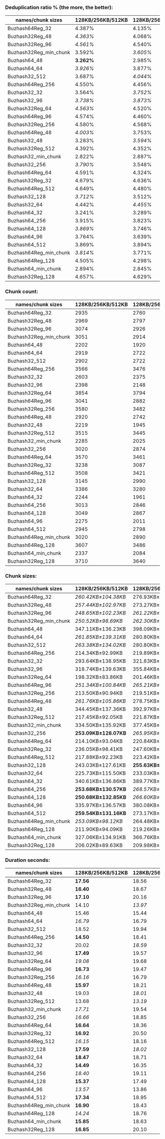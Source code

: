 ### Deduplication ratio % (the more, the better):

| names/chunk sizes    | 128KB/256KB/512KB | 128KB/256KB/768KB | 128KB/256KB/1MB | 64KB/256KB/1MB | 128KB/256KB/320KB | 128KB/256KB/384KB | 128KB/256KB/448KB | 192KB/256KB/384KB | 128KB/256KB/1.25MB | 128KB/256KB/2MB |
| -------------------- | --------------- | --------------- | ------------- | ------------ | --------------- | --------------- | --------------- | --------------- | ---------------- | ------------- |
| Buzhash64Reg_32      | 4.387%          | 4.135%          | 4.117%        | 3.869%       | **4.530%**      | *4.476%*        | *4.430%*        | 4.171%          | 4.117%           | 4.117%        |
| Buzhash32Reg_48      | *4.363%*        | 4.068%          | 4.110%        | 4.146%       | **4.605%**      | 4.147%          | *4.338%*        | 3.621%          | 4.110%           | 4.110%        |
| Buzhash32Reg_96      | *4.561%*        | 4.540%          | 4.415%        | 4.184%       | **4.805%**      | *4.727%*        | 4.540%          | 3.636%          | 4.294%           | 4.294%        |
| Buzhash32Reg_min_chunk | 3.592%          | *3.605%*        | *3.605%*      | **4.017%**   | *3.624%*        | 3.443%          | 3.521%          | 2.965%          | *3.605%*         | *3.605%*      |
| Buzhash64_48         | **3.262%**      | 2.985%          | 3.050%        | *3.175%*     | 2.861%          | 2.748%          | 2.935%          | 2.784%          | 3.048%           | *3.198%*      |
| Buzhash64_64         | *3.926%*        | 3.877%          | *3.909%*      | **4.548%**   | 3.811%          | 3.543%          | 3.812%          | 2.981%          | *3.909%*         | *3.909%*      |
| Buzhash32_512        | 3.687%          | *4.044%*        | 3.777%        | **4.317%**   | *3.863%*        | 3.642%          | 3.695%          | 2.812%          | 3.774%           | 3.793%        |
| Buzhash64Reg_256     | 4.550%          | 4.456%          | 4.456%        | **5.054%**   | *4.835%*        | *4.756%*        | 4.667%          | 3.605%          | 4.456%           | 4.456%        |
| Buzhash32_32         | 3.564%          | *3.752%*        | *3.651%*      | **4.119%**   | 3.533%          | 3.416%          | 3.415%          | 2.679%          | *3.651%*         | *3.651%*      |
| Buzhash32_96         | *3.738%*        | *3.873%*        | 3.729%        | **3.912%**   | 3.366%          | 3.703%          | 3.423%          | 2.987%          | 3.640%           | 3.729%        |
| Buzhash32Reg_64      | *4.563%*        | 4.520%          | 4.520%        | **5.464%**   | 4.406%          | 4.422%          | *4.546%*        | 3.568%          | 4.520%           | 4.520%        |
| Buzhash64Reg_96      | 4.574%          | 4.460%          | 4.524%        | 4.279%       | *4.592%*        | **4.672%**      | *4.585%*        | 3.986%          | 4.524%           | 4.524%        |
| Buzhash32Reg_256     | 4.580%          | 4.568%          | 4.489%        | **4.921%**   | *4.601%*        | *4.649%*        | 4.514%          | 3.585%          | 4.489%           | 4.489%        |
| Buzhash64Reg_48      | *4.003%*        | 3.753%          | 3.795%        | 3.704%       | **4.226%**      | *4.007%*        | 3.978%          | 3.701%          | 3.753%           | 3.753%        |
| Buzhash32_48         | 3.283%          | *3.594%*        | 3.302%        | **3.639%**   | 3.238%          | *3.511%*        | 3.322%          | 2.633%          | 3.420%           | 3.463%        |
| Buzhash32Reg_512     | 4.392%          | 4.352%          | 4.333%        | **4.640%**   | *4.541%*        | *4.596%*        | 4.407%          | 4.095%          | 4.333%           | 4.333%        |
| Buzhash32_min_chunk  | 2.822%          | 2.887%          | 2.872%        | **3.663%**   | 2.593%          | 2.841%          | *3.101%*        | 2.415%          | *3.060%*         | *3.060%*      |
| Buzhash32_256        | *3.790%*        | 3.548%          | 3.640%        | **4.324%**   | 3.283%          | 3.354%          | 3.589%          | 2.394%          | *3.641%*         | 3.640%        |
| Buzhash64Reg_64      | 4.591%          | 4.324%          | 4.385%        | 4.525%       | *4.695%*        | **4.774%**      | *4.673%*        | 3.643%          | 4.385%           | 4.385%        |
| Buzhash32Reg_32      | 4.679%          | 4.636%          | 4.422%        | 4.118%       | *4.691%*        | **4.714%**      | *4.695%*        | 3.919%          | 4.422%           | 4.422%        |
| Buzhash64Reg_512     | 4.649%          | 4.480%          | 4.480%        | **4.848%**   | *4.754%*        | *4.758%*        | 4.481%          | 3.887%          | 4.480%           | 4.480%        |
| Buzhash32_128        | *3.712%*        | 3.512%          | 3.537%        | **4.303%**   | 3.704%          | *3.739%*        | 3.608%          | 3.105%          | 3.537%           | 3.537%        |
| Buzhash32_64         | 4.442%          | *4.455%*        | *4.455%*      | **5.133%**   | 4.265%          | 4.319%          | *4.467%*        | 3.465%          | *4.455%*         | *4.455%*      |
| Buzhash64_32         | 3.241%          | 3.289%          | *3.380%*      | **3.596%**   | 3.301%          | 3.158%          | 3.106%          | 2.101%          | 3.364%           | *3.406%*      |
| Buzhash64_256        | 3.915%          | 3.823%          | *3.949%*      | **4.917%**   | 3.473%          | 3.461%          | 3.714%          | 2.455%          | *3.949%*         | *3.949%*      |
| Buzhash64_128        | *3.869%*        | 3.746%          | *3.768%*      | **4.411%**   | 3.755%          | 3.549%          | 3.712%          | 2.355%          | 3.694%           | 3.711%        |
| Buzhash64_96         | 3.764%          | 3.639%          | 3.766%        | **3.932%**   | 3.279%          | 3.374%          | *3.829%*        | 2.793%          | *3.801%*         | *3.801%*      |
| Buzhash64_512        | 3.869%          | 3.894%          | 3.873%        | **4.496%**   | *3.997%*        | *4.020%*        | 3.871%          | 3.476%          | 3.953%           | 3.953%        |
| Buzhash64Reg_min_chunk | *3.814%*        | 3.771%          | 3.771%        | **4.207%**   | 3.582%          | 3.727%          | *3.815%*        | 2.924%          | 3.771%           | 3.771%        |
| Buzhash64Reg_128     | 4.505%          | 4.298%          | 4.298%        | *4.588%*     | **4.753%**      | 4.533%          | *4.581%*        | 3.790%          | 4.298%           | 4.298%        |
| Buzhash64_min_chunk  | 2.894%          | 2.845%          | 2.973%        | **3.768%**   | *3.133%*        | 2.711%          | *3.020%*        | 1.884%          | 2.973%           | 2.973%        |
| Buzhash32Reg_128     | 4.657%          | 4.629%          | 4.629%        | **5.272%**   | *4.705%*        | *4.776%*        | 4.660%          | 3.430%          | 4.629%           | 4.629%        |

### Chunk count:

| names/chunk sizes    | 128KB/256KB/512KB | 128KB/256KB/768KB | 128KB/256KB/1MB | 64KB/256KB/1MB | 128KB/256KB/320KB | 128KB/256KB/384KB | 128KB/256KB/448KB | 192KB/256KB/384KB | 128KB/256KB/1.25MB | 128KB/256KB/2MB |
| -------------------- | --------------- | --------------- | ------------- | ------------ | --------------- | --------------- | --------------- | --------------- | ---------------- | ------------- |
| Buzhash64Reg_32      | 2935            | 2760            | 2711          | **2597**     | 3529            | 3236            | 3065            | 2966            | *2699*           | *2688*        |
| Buzhash32Reg_48      | 2969            | 2797            | *2765*        | 2809         | 3518            | 3250            | 3072            | 2983            | *2759*           | **2752**      |
| Buzhash32Reg_96      | 3074            | 2926            | *2884*        | 3078         | 3599            | 3338            | 3193            | 3004            | *2862*           | **2855**      |
| Buzhash32Reg_min_chunk | 3051            | 2914            | 2893          | **2815**     | 3549            | 3306            | 3145            | 3024            | *2888*           | *2884*        |
| Buzhash64_48         | 2202            | 1920            | *1825*        | 2133         | 2824            | 2540            | 2353            | 2289            | *1790*           | **1760**      |
| Buzhash64_64         | 2919            | 2722            | 2668          | 3873         | 3391            | 3163            | 3025            | **2608**        | *2636*           | *2624*        |
| Buzhash32_512        | 2902            | 2722            | 2659          | 3801         | 3343            | 3143            | 2995            | **2601**        | *2638*           | *2632*        |
| Buzhash64Reg_256     | 3566            | 3476            | 3465          | 4478         | 3959            | 3762            | 3637            | **3168**        | *3462*           | *3462*        |
| Buzhash32_32         | 2603            | 2375            | *2297*        | 3082         | 3132            | 2877            | 2708            | 2455            | *2261*           | **2239**      |
| Buzhash32_96         | 2398            | 2148            | *2067*        | 2576         | 2962            | 2701            | 2530            | 2367            | *2035*           | **2013**      |
| Buzhash32Reg_64      | 3854            | 3794            | 3785          | 5252         | 4155            | 3990            | 3912            | **3233**        | *3783*           | *3782*        |
| Buzhash64Reg_96      | 3041            | 2882            | 2846          | **2800**     | 3545            | 3309            | 3135            | 3008            | *2841*           | *2834*        |
| Buzhash32Reg_256     | 3580            | 3482            | 3470          | 4468         | 3934            | 3749            | 3640            | **3173**        | *3466*           | *3466*        |
| Buzhash64Reg_48      | 2920            | 2742            | *2695*        | 2704         | 3545            | 3234            | 3042            | 2989            | *2691*           | **2686**      |
| Buzhash32_48         | 2219            | 1945            | *1852*        | 2189         | 2828            | 2544            | 2356            | 2299            | *1799*           | **1774**      |
| Buzhash32Reg_512     | 3515            | 3445            | 3431          | 4299         | 3901            | 3703            | 3584            | **3143**        | *3426*           | *3426*        |
| Buzhash32_min_chunk  | 2285            | 2025            | *1946*        | 2320         | 2885            | 2596            | 2400            | 2323            | *1913*           | **1888**      |
| Buzhash32_256        | 3020            | 2874            | 2825          | 4063         | 3430            | 3220            | 3095            | **2637**        | *2814*           | *2808*        |
| Buzhash64Reg_64      | 3570            | 3461            | 3442          | 4389         | 3938            | 3755            | 3637            | **3140**        | *3436*           | *3435*        |
| Buzhash32Reg_32      | 3238            | 3087            | 3055          | 3465         | 3697            | 3474            | 3326            | **3026**        | *3048*           | *3040*        |
| Buzhash64Reg_512     | 3508            | 3421            | 3403          | 4254         | 3893            | 3703            | 3576            | **3132**        | *3401*           | *3401*        |
| Buzhash32_128        | 3145            | 2990            | 2934          | 4374         | 3543            | 3354            | 3219            | **2687**        | *2917*           | *2915*        |
| Buzhash32_64         | 3386            | 3280            | 3247          | 4915         | 3702            | 3546            | 3454            | **2776**        | *3237*           | *3229*        |
| Buzhash64_32         | 2244            | 1961            | *1861*        | 2215         | 2850            | 2544            | 2366            | 2303            | *1825*           | **1796**      |
| Buzhash64_256        | 3013            | 2846            | 2809          | 4066         | 3436            | 3228            | 3105            | **2635**        | *2790*           | *2775*        |
| Buzhash64_128        | 3049            | 2867            | 2800          | 4095         | 3458            | 3264            | 3126            | **2653**        | *2775*           | *2759*        |
| Buzhash64_96         | 2275            | 2011            | *1924*        | 2278         | 2868            | 2590            | 2399            | 2307            | *1875*           | **1848**      |
| Buzhash64_512        | 2945            | 2798            | 2754          | 3824         | 3381            | 3182            | 3040            | **2597**        | *2739*           | *2730*        |
| Buzhash64Reg_min_chunk | 3020            | 2890            | *2871*        | 2977         | 3571            | 3288            | 3123            | 3019            | **2868**         | **2868**      |
| Buzhash64Reg_128     | 3607            | 3486            | 3475          | 4555         | 3978            | 3791            | 3675            | **3162**        | *3473*           | *3470*        |
| Buzhash64_min_chunk  | 2337            | 2084            | *2003*        | 2337         | 2881            | 2634            | 2459            | 2322            | *1972*           | **1954**      |
| Buzhash32Reg_128     | 3710            | 3640            | 3628          | 4904         | 4053            | 3886            | 3781            | **3227**        | *3626*           | *3626*        |

### Chunk sizes:

| names/chunk sizes    | 128KB/256KB/512KB    | 128KB/256KB/768KB    | 128KB/256KB/1MB    | 64KB/256KB/1MB       | 128KB/256KB/320KB   | 128KB/256KB/384KB  | 128KB/256KB/448KB    | 192KB/256KB/384KB   | 128KB/256KB/1.25MB | 128KB/256KB/2MB      |
| -------------------- | -------------------- | -------------------- | ------------------ | -------------------- | ------------------- | ------------------ | -------------------- | ------------------- | ------------------ | -------------------- |
| Buzhash64Reg_32      | *260.42KB±104.38KB*  | 276.93KB±140.32KB    | 281.94KB±156.79KB  | 294.32KB±220.22KB    | 216.59KB±56.07KB    | 236.20KB±74.32KB   | *249.38KB±89.94KB*   | **257.70KB±52.25KB** | 283.19KB±164.51KB  | 284.35KB±175.71KB    |
| Buzhash32Reg_48      | *257.44KB±102.97KB*  | 273.27KB±137.84KB    | 276.43KB±150.11KB  | 272.10KB±196.86KB    | 217.26KB±56.43KB    | 235.18KB±73.80KB   | *248.81KB±89.92KB*   | **256.23KB±52.27KB** | 277.03KB±154.03KB  | 277.74KB±161.32KB    |
| Buzhash32Reg_96      | *248.65KB±102.23KB*  | *261.22KB±133.31KB*  | 265.03KB±149.76KB  | 248.32KB±196.88KB    | 212.37KB±56.20KB    | 228.98KB±73.54KB   | 239.38KB±87.58KB     | **254.44KB±51.72KB** | 267.06KB±161.19KB  | 267.72KB±165.74KB    |
| Buzhash32Reg_min_chunk | *250.52KB±98.69KB*   | *262.30KB±125.92KB*  | 264.20KB±134.64KB  | 271.52KB±195.89KB    | 215.37KB±55.36KB    | 231.20KB±71.97KB   | 243.03KB±86.99KB     | **252.76KB±50.64KB** | 264.66KB±138.09KB  | 265.03KB±141.69KB    |
| Buzhash64_48         | 347.11KB±136.23KB    | 398.09KB±209.35KB    | 418.81KB±250.45KB  | 358.34KB±259.58KB    | **270.66KB±64.10KB** | *300.92KB±89.75KB* | *324.83KB±114.53KB*  | 333.92KB±64.01KB    | 427.00KB±274.75KB  | 434.28KB±308.22KB    |
| Buzhash64_64         | *261.85KB±139.31KB*  | 280.80KB±186.67KB    | 286.48KB±210.90KB  | 197.35KB±201.00KB    | 225.40KB±78.04KB    | *241.65KB±101.22KB* | **252.67KB±121.19KB** | 293.07KB±78.49KB    | 289.96KB±226.48KB  | 291.29KB±243.77KB    |
| Buzhash32_512        | *263.38KB±134.02KB*  | 280.80KB±178.46KB    | 287.45KB±201.29KB  | 201.09KB±192.72KB    | 228.64KB±75.66KB    | *243.19KB±98.07KB* | **255.20KB±117.23KB** | 293.86KB±75.97KB    | 289.74KB±210.75KB  | 290.40KB±219.98KB    |
| Buzhash64Reg_256     | 214.34KB±92.99KB     | 219.89KB±111.36KB    | 220.59KB±115.28KB  | 170.69KB±147.89KB    | 193.06KB±56.32KB    | 203.17KB±71.50KB   | 210.16KB±83.16KB     | **241.27KB±47.47KB** | *220.78KB±116.67KB* | *220.78KB±116.67KB*  |
| Buzhash32_32         | 293.64KB±138.95KB    | 321.83KB±196.81KB    | 332.75KB±230.52KB  | **248.00KB±227.03KB** | *244.04KB±73.88KB*  | *265.67KB±97.32KB* | 282.25KB±119.44KB    | 311.34KB±73.38KB    | 338.05KB±250.61KB  | 341.37KB±272.01KB    |
| Buzhash32_96         | 318.74KB±139.63KB    | 355.84KB±199.91KB    | 369.78KB±235.91KB  | *296.71KB±239.82KB*  | **258.05KB±69.40KB** | *282.98KB±94.26KB* | 302.11KB±118.22KB    | 322.91KB±68.80KB    | 375.60KB±254.75KB  | 379.70KB±276.82KB    |
| Buzhash32Reg_64      | 198.32KB±83.86KB     | 201.46KB±97.16KB     | 201.94KB±99.89KB   | 145.53KB±124.41KB    | 183.96KB±54.71KB    | 191.56KB±67.44KB   | 195.38KB±76.32KB     | **236.42KB±46.36KB** | *202.04KB±100.77KB* | *202.10KB±101.74KB*  |
| Buzhash64Reg_96      | *251.34KB±100.84KB*  | *265.21KB±131.29KB*  | 268.57KB±144.94KB  | 272.98KB±197.56KB    | 215.61KB±56.11KB    | 230.99KB±72.43KB   | 243.81KB±88.17KB     | **254.10KB±50.91KB** | 269.04KB±147.19KB  | 269.70KB±155.03KB    |
| Buzhash32Reg_256     | 213.50KB±90.94KB     | 219.51KB±108.98KB    | 220.27KB±115.05KB  | 171.07KB±147.18KB    | 194.29KB±56.39KB    | 203.88KB±71.12KB   | 209.98KB±83.30KB     | **240.89KB±47.79KB** | *220.52KB±116.23KB* | *220.52KB±116.23KB*  |
| Buzhash64Reg_48      | *261.76KB±105.86KB*  | 278.75KB±141.70KB    | 283.61KB±157.74KB  | 282.67KB±207.95KB    | 215.61KB±54.79KB    | 236.34KB±73.98KB   | *251.26KB±90.93KB*   | **255.72KB±52.27KB** | 284.03KB±160.14KB  | 284.56KB±163.76KB    |
| Buzhash32_48         | 344.45KB±137.36KB    | 392.97KB±204.23KB    | 412.71KB±253.04KB  | 349.17KB±259.76KB    | **270.27KB±63.69KB** | *300.45KB±89.08KB* | *324.42KB±113.77KB*  | 332.46KB±65.02KB    | 424.87KB±281.32KB  | 430.85KB±313.68KB    |
| Buzhash32Reg_512     | 217.45KB±92.05KB     | 221.87KB±106.87KB    | 222.77KB±112.02KB  | 177.79KB±150.16KB    | 195.93KB±55.71KB    | 206.41KB±70.20KB   | 213.26KB±82.60KB     | **243.19KB±47.73KB** | *223.10KB±115.04KB* | *223.10KB±115.04KB*  |
| Buzhash32_min_chunk  | 334.50KB±135.92KB    | 377.45KB±200.91KB    | 392.77KB±236.92KB  | 329.46KB±240.64KB    | **264.93KB±66.40KB** | *294.43KB±92.03KB* | *318.47KB±113.96KB*  | 329.03KB±66.30KB    | 399.55KB±258.49KB  | 404.84KB±273.43KB    |
| Buzhash32_256        | **253.09KB±128.07KB** | *265.95KB±166.74KB*  | 270.56KB±182.02KB  | 188.12KB±175.88KB    | 222.84KB±76.19KB    | 237.37KB±96.94KB   | *246.96KB±114.71KB*  | 289.85KB±75.86KB    | 271.62KB±188.16KB  | 272.20KB±191.40KB    |
| Buzhash64Reg_64      | 214.10KB±93.04KB     | 220.84KB±116.51KB    | 222.06KB±123.45KB  | 174.15KB±156.69KB    | 194.09KB±56.64KB    | 203.55KB±70.56KB   | 210.16KB±82.99KB     | **243.42KB±50.11KB** | *222.45KB±127.09KB* | *222.51KB±128.00KB*  |
| Buzhash32Reg_32      | 236.05KB±98.41KB     | 247.60KB±128.44KB    | 250.19KB±141.21KB  | 220.59KB±182.29KB    | 206.74KB±57.65KB    | 220.02KB±73.02KB   | 229.81KB±86.84KB     | **252.59KB±51.98KB** | *250.77KB±146.27KB* | *251.43KB±153.47KB*  |
| Buzhash64Reg_512     | 217.88KB±92.23KB     | 223.42KB±109.81KB    | 224.61KB±115.48KB  | 179.67KB±154.60KB    | 196.34KB±56.53KB    | 206.41KB±70.85KB   | 213.74KB±83.93KB     | **244.04KB±48.65KB** | *224.74KB±116.53KB* | *224.74KB±116.53KB*  |
| Buzhash32_128        | 243.03KB±127.61KB    | **255.63KB±166.93KB** | *260.51KB±183.73KB* | 174.75KB±173.01KB    | 215.73KB±75.73KB    | 227.89KB±96.42KB   | 237.45KB±113.77KB    | 284.46KB±76.26KB    | *262.03KB±191.45KB* | 262.21KB±197.89KB    |
| Buzhash32_64         | 225.73KB±115.50KB    | 233.03KB±144.15KB    | 235.40KB±156.21KB  | 155.51KB±146.32KB    | 206.47KB±73.73KB    | 215.55KB±90.65KB   | 221.29KB±104.11KB    | *275.34KB±74.62KB*  | *236.12KB±162.14KB* | **236.71KB±169.59KB** |
| Buzhash64_32         | 340.61KB±136.86KB    | 389.77KB±207.80KB    | 410.71KB±249.25KB  | 345.07KB±256.37KB    | **268.19KB±65.12KB** | *300.45KB±89.47KB* | *323.05KB±113.83KB*  | 331.89KB±65.21KB    | 418.81KB±273.61KB  | 425.58KB±305.49KB    |
| Buzhash64_256        | **253.68KB±130.57KB** | *268.57KB±172.38KB*  | 272.10KB±189.31KB  | 187.98KB±180.13KB    | 222.45KB±75.62KB    | 236.78KB±97.38KB   | *246.16KB±115.32KB*  | 290.07KB±75.91KB    | 273.96KB±201.54KB  | 275.44KB±210.45KB    |
| Buzhash64_128        | **250.68KB±132.85KB** | *266.60KB±177.96KB*  | 272.98KB±204.13KB  | 186.65KB±192.32KB    | 221.03KB±77.40KB    | 234.17KB±98.94KB   | *244.51KB±117.48KB*  | 288.10KB±77.78KB    | 275.44KB±216.80KB  | 277.03KB±227.54KB    |
| Buzhash64_96         | 335.97KB±136.57KB    | 380.08KB±203.38KB    | 397.26KB±245.95KB  | 335.53KB±251.28KB    | **266.50KB±65.00KB** | *295.11KB±90.26KB* | *318.61KB±113.95KB*  | 331.31KB±64.91KB    | 407.65KB±273.38KB  | 413.60KB±298.36KB    |
| Buzhash64_512        | **259.54KB±131.16KB** | 273.17KB±168.97KB    | 277.54KB±188.11KB  | 199.88KB±183.73KB    | 226.07KB±74.90KB    | *240.21KB±96.16KB* | *251.43KB±115.34KB*  | 294.32KB±75.66KB    | 279.06KB±197.43KB  | 279.98KB±207.18KB    |
| Buzhash64Reg_min_chunk | *253.09KB±98.12KB*   | 264.48KB±123.39KB    | 266.23KB±131.73KB  | **256.75KB±179.18KB** | 214.04KB±54.61KB    | 232.46KB±71.80KB   | 244.74KB±86.81KB     | *253.18KB±50.53KB*  | 266.50KB±133.32KB  | 266.50KB±133.32KB    |
| Buzhash64Reg_128     | 211.90KB±94.09KB     | 219.26KB±116.79KB    | 219.95KB±121.01KB  | 167.80KB±149.58KB    | 192.14KB±58.04KB    | 201.62KB±72.37KB   | 207.98KB±84.39KB     | **241.73KB±48.75KB** | *220.08KB±123.69KB* | *220.27KB±126.04KB*  |
| Buzhash64_min_chunk  | 327.06KB±134.91KB    | 366.76KB±195.56KB    | 381.60KB±231.36KB  | 327.06KB±238.32KB    | **265.30KB±65.03KB** | *290.18KB±90.73KB* | *310.83KB±114.11KB*  | 329.17KB±66.06KB    | 387.59KB±251.15KB  | 391.16KB±265.35KB    |
| Buzhash32Reg_128     | 206.02KB±89.63KB     | 209.98KB±103.26KB    | 210.68KB±107.85KB  | 155.86KB±133.95KB    | 188.59KB±55.75KB    | 196.69KB±68.70KB   | 202.15KB±79.90KB     | **236.86KB±46.06KB** | *210.79KB±109.48KB* | *210.79KB±109.48KB*  |

### Duration seconds:

| names/chunk sizes    | 128KB/256KB/512KB | 128KB/256KB/768KB | 128KB/256KB/1MB | 64KB/256KB/1MB | 128KB/256KB/320KB | 128KB/256KB/384KB | 128KB/256KB/448KB | 192KB/256KB/384KB | 128KB/256KB/1.25MB | 128KB/256KB/2MB |
| -------------------- | --------------- | --------------- | ------------- | ------------ | --------------- | --------------- | --------------- | --------------- | ---------------- | ------------- |
| Buzhash64Reg_32      | **17.56**       | 18.56           | 18.55         | 18.55        | 18.52           | 18.56           | *18.09*         | 18.54           | *18.10*          | 18.58         |
| Buzhash32Reg_48      | **16.40**       | 18.67           | 18.66         | 18.57        | *18.20*         | 18.66           | *18.21*         | 19.34           | 19.34            | 19.33         |
| Buzhash32Reg_96      | **17.10**       | 20.16           | 20.16         | 20.15        | *19.39*         | 20.16           | *20.08*         | 20.14           | 20.14            | 20.13         |
| Buzhash32Reg_min_chunk | 14.10           | *13.97*         | 14.73         | 14.48        | 15.80           | 14.78           | *13.99*         | **13.72**       | 14.19            | 14.59         |
| Buzhash64_48         | 15.46           | 15.44           | 15.90         | 16.10        | **15.30**       | *15.32*         | 15.71           | *15.30*         | 15.90            | 16.10         |
| Buzhash64_64         | *16.79*         | 16.79           | 16.79         | 16.80        | **16.79**       | 16.79           | 16.79           | *16.79*         | 16.80            | 16.80         |
| Buzhash32_512        | 18.52           | 19.94           | 19.11         | *17.54*      | *17.54*         | 19.91           | 19.11           | 19.10           | 17.55            | **12.66**     |
| Buzhash64Reg_256     | **14.50**       | 18.41           | *17.84*       | 18.57        | 18.56           | 18.24           | *17.84*         | 18.57           | 18.56            | 18.56         |
| Buzhash32_32         | 20.02           | *18.59*         | 19.09         | 19.00        | 18.73           | 19.01           | 18.74           | *18.65*         | **18.33**        | 20.59         |
| Buzhash32_96         | **17.49**       | 19.57           | 19.42         | 19.33        | 19.15           | 19.55           | *18.72*         | 19.50           | 18.73            | *18.38*       |
| Buzhash32Reg_64      | *19.08*         | 19.68           | 19.63         | *17.52*      | **17.51**       | 19.66           | 19.63           | 19.64           | 19.63            | 19.60         |
| Buzhash64Reg_96      | **16.73**       | 19.47           | 19.65         | 19.58        | 19.52           | 19.33           | 19.60           | *19.02*         | 19.61            | *18.01*       |
| Buzhash32Reg_256     | *16.16*         | 16.79           | 16.94         | 19.26        | 17.33           | *15.93*         | 16.89           | **14.59**       | 17.49            | 19.26         |
| Buzhash64Reg_48      | **15.97**       | 18.21           | *18.15*       | *18.15*      | 19.40           | 18.19           | 18.19           | 18.19           | 18.18            | 19.42         |
| Buzhash32_48         | 19.03           | *18.01*         | 18.17         | 18.15        | 18.33           | **17.85**       | 18.17           | *18.12*         | 18.35            | 18.34         |
| Buzhash32Reg_512     | 13.68           | *13.19*         | 13.39         | 13.53        | **12.98**       | 13.48           | 13.39           | *13.15*         | 13.24            | 13.48         |
| Buzhash32_min_chunk  | *17.71*         | 19.54           | 19.52         | 19.50        | 18.72           | 19.52           | 18.72           | 18.63           | **17.42**        | *17.44*       |
| Buzhash32_256        | *16.66*         | 18.85           | 18.60         | *18.43*      | 19.29           | 18.81           | 18.60           | 19.30           | 19.25            | **12.89**     |
| Buzhash64Reg_64      | **16.64**       | 18.36           | *18.34*       | 18.43        | 18.81           | 18.34           | 18.43           | *18.30*         | 18.43            | 18.82         |
| Buzhash32Reg_32      | **16.92**       | 20.50           | 18.58         | 18.46        | *18.44*         | 20.48           | 18.59           | *18.42*         | 18.46            | 18.46         |
| Buzhash64Reg_512     | *16.15*         | 18.16           | 18.05         | 19.36        | 19.36           | **15.62**       | 18.18           | 18.12           | *17.83*          | 19.37         |
| Buzhash32_128        | **17.59**       | *18.02*         | 18.33         | 18.33        | 18.31           | 18.36           | 18.33           | 18.35           | *17.71*          | 18.33         |
| Buzhash32_64         | **18.47**       | 18.71           | 18.55         | 18.70        | *18.48*         | 18.60           | 18.69           | *18.52*         | 18.70            | 18.69         |
| Buzhash64_32         | **14.49**       | 16.35           | 16.35         | 16.50        | 15.69           | 15.09           | 15.39           | *14.72*         | *14.77*          | 15.10         |
| Buzhash64_256        | *18.40*         | 19.11           | **18.01**     | 20.16        | 20.12           | 19.74           | *18.02*         | 20.12           | 20.08            | 20.08         |
| Buzhash64_128        | **15.37**       | 17.49           | 17.33         | 18.48        | *16.92*         | 17.46           | 17.39           | 17.43           | 18.48            | *16.94*       |
| Buzhash64_96         | *13.57*         | 13.86           | 16.41         | 17.54        | 17.53           | 17.53           | **12.24**       | 17.53           | 17.54            | *12.25*       |
| Buzhash64_512        | **17.34**       | 18.95           | *18.78*       | 18.79        | *18.78*         | 18.93           | 18.79           | 18.85           | 18.81            | 18.80         |
| Buzhash64Reg_min_chunk | **16.90**       | 18.43           | 19.38         | 19.31        | *17.09*         | 19.33           | 17.10           | *17.09*         | 17.10            | 17.10         |
| Buzhash64Reg_128     | *14.24*         | 18.76           | 19.01         | 18.89        | 19.82           | 19.00           | 19.82           | 19.82           | **13.36**        | *13.37*       |
| Buzhash64_min_chunk  | **15.85**       | 18.63           | *18.60*       | 20.15        | 19.60           | 18.61           | 20.15           | *18.60*         | 20.11            | 19.62         |
| Buzhash32Reg_128     | **16.85**       | 20.10           | 20.08         | 20.08        | *18.60*         | 20.07           | 20.04           | 20.04           | 19.93            | *18.63*       |
